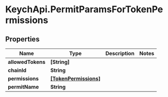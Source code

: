 # KeychApi.PermitParamsForTokenPermissions

## Properties

Name | Type | Description | Notes
------------ | ------------- | ------------- | -------------
**allowedTokens** | **[String]** |  | 
**chainId** | **String** |  | 
**permissions** | [**[TokenPermissions]**](TokenPermissions.md) |  | 
**permitName** | **String** |  | 



